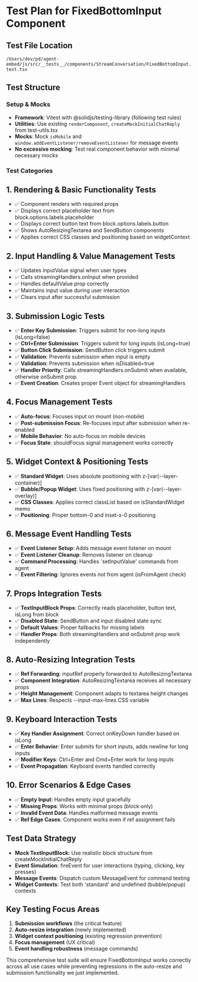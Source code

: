 # Test Plan for FixedBottomInput Component

## Test File Location
`/Users/dev/pd/agent-embed/js/src/__tests__/components/StreamConversation/FixedBottomInput.test.tsx`

## Test Structure

### Setup & Mocks
- **Framework**: Vitest with @solidjs/testing-library (following test rules)
- **Utilities**: Use existing `renderComponent`, `createMockInitialChatReply` from test-utils.tsx
- **Mocks**: Mock `isMobile` and `window.addEventListener/removeEventListener` for message events
- **No excessive mocking**: Test real component behavior with minimal necessary mocks

### Test Categories

## 1. **Rendering & Basic Functionality Tests**
- ✅ Component renders with required props
- ✅ Displays correct placeholder text from block.options.labels.placeholder
- ✅ Displays correct button text from block.options.labels.button
- ✅ Shows AutoResizingTextarea and SendButton components
- ✅ Applies correct CSS classes and positioning based on widgetContext

## 2. **Input Handling & Value Management Tests**
- ✅ Updates inputValue signal when user types
- ✅ Calls streamingHandlers.onInput when provided
- ✅ Handles defaultValue prop correctly
- ✅ Maintains input value during user interaction
- ✅ Clears input after successful submission

## 3. **Submission Logic Tests**
- ✅ **Enter Key Submission**: Triggers submit for non-long inputs (isLong=false)
- ✅ **Ctrl+Enter Submission**: Triggers submit for long inputs (isLong=true) 
- ✅ **Button Click Submission**: SendButton click triggers submit
- ✅ **Validation**: Prevents submission when input is empty
- ✅ **Validation**: Prevents submission when isDisabled=true
- ✅ **Handler Priority**: Calls streamingHandlers.onSubmit when available, otherwise onSubmit prop
- ✅ **Event Creation**: Creates proper Event object for streamingHandlers

## 4. **Focus Management Tests**
- ✅ **Auto-focus**: Focuses input on mount (non-mobile)
- ✅ **Post-submission Focus**: Re-focuses input after submission when re-enabled
- ✅ **Mobile Behavior**: No auto-focus on mobile devices
- ✅ **Focus State**: shouldFocus signal management works correctly

## 5. **Widget Context & Positioning Tests**
- ✅ **Standard Widget**: Uses absolute positioning with z-[var(--layer-container)]
- ✅ **Bubble/Popup Widget**: Uses fixed positioning with z-[var(--layer-overlay)]
- ✅ **CSS Classes**: Applies correct classList based on isStandardWidget memo
- ✅ **Positioning**: Proper bottom-0 and inset-x-0 positioning

## 6. **Message Event Handling Tests**
- ✅ **Event Listener Setup**: Adds message event listener on mount
- ✅ **Event Listener Cleanup**: Removes listener on cleanup
- ✅ **Command Processing**: Handles 'setInputValue' commands from agent
- ✅ **Event Filtering**: Ignores events not from agent (isFromAgent check)

## 7. **Props Integration Tests**
- ✅ **TextInputBlock Props**: Correctly reads placeholder, button text, isLong from block
- ✅ **Disabled State**: SendButton and input disabled state sync
- ✅ **Default Values**: Proper fallbacks for missing labels
- ✅ **Handler Props**: Both streamingHandlers and onSubmit prop work independently

## 8. **Auto-Resizing Integration Tests** 
- ✅ **Ref Forwarding**: inputRef properly forwarded to AutoResizingTextarea
- ✅ **Component Integration**: AutoResizingTextarea receives all necessary props
- ✅ **Height Management**: Component adapts to textarea height changes
- ✅ **Max Lines**: Respects --input-max-lines CSS variable

## 9. **Keyboard Interaction Tests**
- ✅ **Key Handler Assignment**: Correct onKeyDown handler based on isLong
- ✅ **Enter Behavior**: Enter submits for short inputs, adds newline for long inputs
- ✅ **Modifier Keys**: Ctrl+Enter and Cmd+Enter work for long inputs
- ✅ **Event Propagation**: Keyboard events handled correctly

## 10. **Error Scenarios & Edge Cases**
- ✅ **Empty Input**: Handles empty input gracefully
- ✅ **Missing Props**: Works with minimal props (block only)
- ✅ **Invalid Event Data**: Handles malformed message events
- ✅ **Ref Edge Cases**: Component works even if ref assignment fails

## Test Data Strategy
- **Mock TextInputBlock**: Use realistic block structure from createMockInitialChatReply
- **Event Simulation**: fireEvent for user interactions (typing, clicking, key presses)
- **Message Events**: Dispatch custom MessageEvent for command testing
- **Widget Contexts**: Test both 'standard' and undefined (bubble/popup) contexts

## Key Testing Focus Areas
1. **Submission workflows** (the critical feature)
2. **Auto-resize integration** (newly implemented)
3. **Widget context positioning** (existing regression prevention)
4. **Focus management** (UX critical)
5. **Event handling robustness** (message commands)

This comprehensive test suite will ensure FixedBottomInput works correctly across all use cases while preventing regressions in the auto-resize and submission functionality we just implemented.